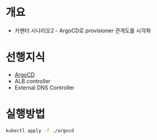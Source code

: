 # 개요
* 카펜터 시나리오2 - ArgoCD로 provisioner 관계도를 시각화

# 선행지식
* [ArgoCD](https://github.com/choisungwook/argocd-practice/tree/main/install_argocd_with_helm/eks)
* ALB controller
* External DNS Controller

# 실행방법

```bash
kubectl apply -f ./argocd
```
